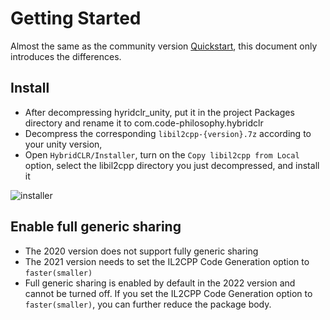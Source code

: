 # Getting Started 

Almost the same as the community version [Quickstart](../../beginner/quickstart.md), this document only introduces the differences.

## Install

- After decompressing hyridclr_unity, put it in the project Packages directory and rename it to com.code-philosophy.hybridclr
- Decompress the corresponding `libil2cpp-{version}.7z` according to your unity version,
- Open `HybridCLR/Installer`, turn on the `Copy libil2cpp from Local` option, select the libil2cpp directory you just decompressed, and install it

![installer](/img/hybridclr/ultimate-installer.jpg)

## Enable full generic sharing

- The 2020 version does not support fully generic sharing
- The 2021 version needs to set the IL2CPP Code Generation option to `faster(smaller)`
- Full generic sharing is enabled by default in the 2022 version and cannot be turned off. If you set the IL2CPP Code Generation option to `faster(smaller)`, you can further reduce the package body.